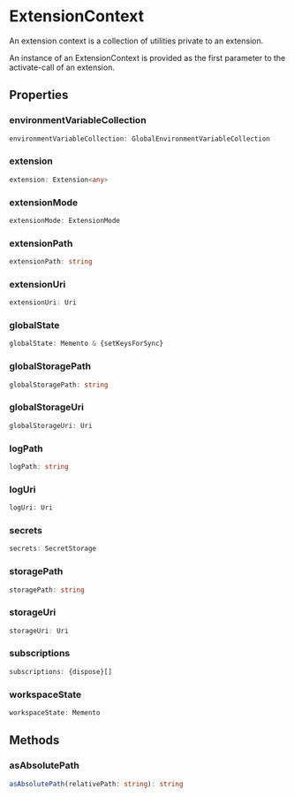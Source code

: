# ExtensionContext

An extension context is a collection of utilities private to an extension.

An instance of an ExtensionContext is provided as the first parameter to the activate-call of an extension.

## Properties

### environmentVariableCollection

```typescript
environmentVariableCollection: GlobalEnvironmentVariableCollection
```

### extension

```typescript
extension: Extension<any>
```

### extensionMode

```typescript
extensionMode: ExtensionMode
```

### extensionPath

```typescript
extensionPath: string
```

### extensionUri

```typescript
extensionUri: Uri
```

### globalState

```typescript
globalState: Memento & {setKeysForSync}
```

### globalStoragePath

```typescript
globalStoragePath: string
```

### globalStorageUri

```typescript
globalStorageUri: Uri
```

### logPath

```typescript
logPath: string
```

### logUri

```typescript
logUri: Uri
```

### secrets

```typescript
secrets: SecretStorage
```

### storagePath

```typescript
storagePath: string
```

### storageUri

```typescript
storageUri: Uri
```

### subscriptions

```typescript
subscriptions: {dispose}[]
```

### workspaceState

```typescript
workspaceState: Memento
```

## Methods

### asAbsolutePath

```typescript
asAbsolutePath(relativePath: string): string
```

